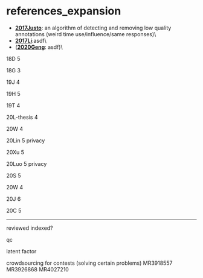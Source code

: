 # references_expansion
- [**2017Justo**](2017Justo_Chapter_MeasuringTheQualityOfAnnotatio.pdf): an algorithm of detecting and removing low quality annotations (weird time use/influence/same responses)\
- [**2017Li**](2017Li_Multi-Object_Classification_via_Crowdsourcing_With_a_Reject_Option.pdf):asdf\
- ([**2020Geng**](2020Geng_Prospect_Theory_Based_Crowdsourcing_for_Classification_in_the_Presence_of_Spammers.pdf): asdf)\

18D 5

18G 3

19J 4

19H 5

19T 4

20L-thesis 4

20W 4

20Lin 5 privacy

20Xu 5

20Luo 5 privacy

20S 5

20W 4

20J 6

20C 5

-----

reviewed indexed?

qc

latent factor

crowdsourcing for contests (solving  certain problems) MR3918557 MR3926868 MR4027210
